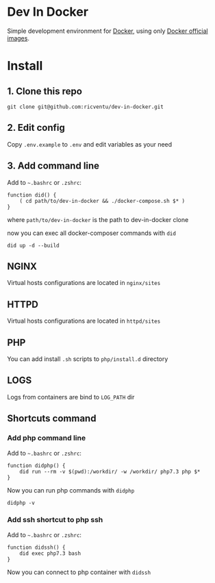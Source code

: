 # Dev In Docker
Simple development environment for [Docker](https://www.docker.com/), using only [Docker official images](https://docs.docker.com/docker-hub/official_images/).

# Install

## 1. Clone this repo
```
git clone git@github.com:ricventu/dev-in-docker.git
```

## 2. Edit config

Copy `.env.example` to `.env` and edit variables as your need

## 3. Add command line

Add to `~.bashrc` or `.zshrc`:

```
function did() {
    ( cd path/to/dev-in-docker && ./docker-compose.sh $* )
}
```
where `path/to/dev-in-docker` is the path to dev-in-docker clone

now you can exec all docker-composer commands with `did`

```
did up -d --build
```

## NGINX

Virtual hosts configurations are located in `nginx/sites`

## HTTPD

Virtual hosts configurations are located in `httpd/sites`

## PHP

You can add install `.sh` scripts to `php/install.d` directory 


## LOGS

Logs from containers are bind to `LOG_PATH` dir

## Shortcuts command

### Add php command line

Add to `~.bashrc` or `.zshrc`:
```
function didphp() {
    did run --rm -v $(pwd):/workdir/ -w /workdir/ php7.3 php $*
}
```

Now you can run php commands with `didphp`

```
didphp -v
```

### Add ssh shortcut to php ssh

Add to `~.bashrc` or `.zshrc`:
```
function didssh() {
    did exec php7.3 bash
}
```

Now you can connect to php container with `didssh`
